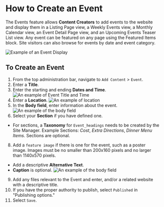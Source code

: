 # How to Create an Event
The Events feature allows **Content Creators** to add events to the website and display them in a Listing Page view, a Weekly Events view, a Monthly Calendar view, an Event Detail Page view, and an Upcoming Events Teaser List view. Any event can be featured on any page using the Featured Items block. Site visitors can also browse for events by date and event category.

![Example of an Event Display](../images/evex.png)

## To Create an Event

1. From the top administration bar, navigate to `Add Content` > `Event`.
3. Enter a **Title**.
4. Enter the starting and ending **Dates and Time**.
![An example of Event Title and Time](../images/eventtitletime.png)
5. Enter a **Location**.
![An example of location](../images/Location.png)
6. In the **Body field**, enter information about the event.
![An example of the body field](../images/eventbody.png)
7. Select your **Section** if you have defined one.
  * For sections, a **Taxonomy** for `Event_headings` needs to be created by the Site Manager. Example Sections: *Cost*, *Extra Directions*, *Dinner Menu Items*. Sections are optional.
8. Add a `feature image` if there is one for the event, such as a poster image. Images must be no smaller than 200x160 pixels and no larger than 1140x570 pixels.
* Add a descriptive **Alternative Text**. 
* **Caption** is optional.
![An example of the body field](../images/eventfeatalt.png)
9. Add any files relevant to the Event and enter, and/or a related website with a descriptive title.
10. If you have the proper authority to publish, select `Published` in "Publishing options."
9. Select `Save`.
